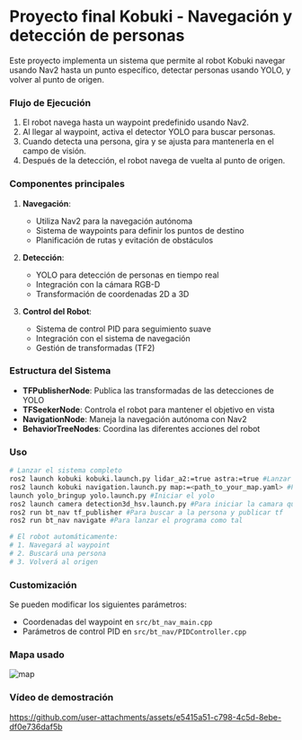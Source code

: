 # Proyecto final Kobuki - Navegación y detección de personas

Este proyecto implementa un sistema que permite al robot Kobuki navegar usando Nav2 hasta un punto específico, detectar personas usando YOLO, y volver al punto de origen.

### Flujo de Ejecución

1. El robot navega hasta un waypoint predefinido usando Nav2.
2. Al llegar al waypoint, activa el detector YOLO para buscar personas.
3. Cuando detecta una persona, gira y se ajusta para mantenerla en el campo de visión.
4. Después de la detección, el robot navega de vuelta al punto de origen.

### Componentes principales

1. **Navegación**: 
   - Utiliza Nav2 para la navegación autónoma
   - Sistema de waypoints para definir los puntos de destino
   - Planificación de rutas y evitación de obstáculos

2. **Detección**:
   - YOLO para detección de personas en tiempo real
   - Integración con la cámara RGB-D
   - Transformación de coordenadas 2D a 3D

3. **Control del Robot**:
   - Sistema de control PID para seguimiento suave
   - Integración con el sistema de navegación
   - Gestión de transformadas (TF2)

### Estructura del Sistema

- **TFPublisherNode**: Publica las transformadas de las detecciones de YOLO
- **TFSeekerNode**: Controla el robot para mantener el objetivo en vista
- **NavigationNode**: Maneja la navegación autónoma con Nav2
- **BehaviorTreeNodes**: Coordina las diferentes acciones del robot

### Uso

```bash
# Lanzar el sistema completo
ros2 launch kobuki kobuki.launch.py lidar_a2:=true astra:=true #Lanzar el kobuki
ros2 launch kobuki navigation.launch.py map:=<path_to_your_map.yaml> #Para iniciar el mapa
launch yolo_bringup yolo.launch.py #Iniciar el yolo
ros2 launch camera detection3d_hsv.launch.py #Para iniciar la camara que va a pasar a 3d las transformaciones
ros2 run bt_nav tf_publisher #Para buscar a la persona y publicar tf
ros2 run bt_nav navigate #Para lanzar el programa como tal

# El robot automáticamente:
# 1. Navegará al waypoint
# 2. Buscará una persona
# 3. Volverá al origen
```

### Customización

Se pueden modificar los siguientes parámetros:
- Coordenadas del waypoint en `src/bt_nav_main.cpp`
- Parámetros de control PID en `src/bt_nav/PIDController.cpp`

### Mapa usado
![map](https://github.com/user-attachments/assets/e44a9900-7fe4-4ade-adb9-a51916fc8e95)

### Vídeo de demostración
https://github.com/user-attachments/assets/e5415a51-c798-4c5d-8ebe-df0e736daf5b

